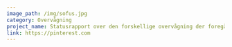 ```yaml
---
image_path: /img/sofus.jpg
category: Overvågning
project_name: Statusrapport over den forskellige overvågning der foregår
link: https://pinterest.com
---
```

